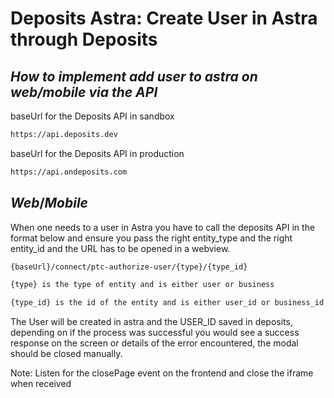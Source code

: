 # Deposits Astra: Create User in Astra through Deposits

## _How to implement add user to astra on web/mobile via the API_


baseUrl for the Deposits API in sandbox
```sh
https://api.deposits.dev
```
baseUrl for the Deposits API in production
```sh
https://api.ondeposits.com
```

## _Web_/_Mobile_

When one needs to a user in Astra you have to call the deposits API in the format below and ensure you pass the right entity_type and the right entity_id and the URL has to be opened in a webview.

```sh
{baseUrl}/connect/ptc-authorize-user/{type}/{type_id}
```

```sh
{type} is the type of entity and is either user or business
```

```sh
{type_id} is the id of the entity and is either user_id or business_id
```

The User will be created in astra and the USER_ID saved in deposits, depending on if the process was successful you would see a success response on the screen or details of the error encountered, the modal should be closed manually.

Note: Listen for the closePage event on the frontend and close the iframe when received


